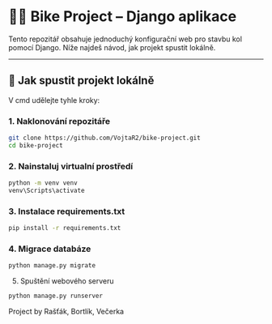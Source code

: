 # 🚴‍♂️ Bike Project – Django aplikace

Tento repozitář obsahuje jednoduchý konfigurační web pro stavbu kol pomocí Django. Níže najdeš návod, jak projekt spustit lokálně.

---

## 🔧 Jak spustit projekt lokálně

V cmd udělejte tyhle kroky:

### 1. Naklonování repozitáře
```bash
git clone https://github.com/VojtaR2/bike-project.git
cd bike-project
```

### 2. Nainstaluj virtualní prostředí
``` bash
python -m venv venv
venv\Scripts\activate

```
### 3. Instalace requirements.txt
``` bash
pip install -r requirements.txt
```
### 4. Migrace databáze
``` bash
python manage.py migrate
```
5. Spuštění webového serveru
   
``` bash
python manage.py runserver
```

Project by Rašťák, Bortlík, Večerka 
